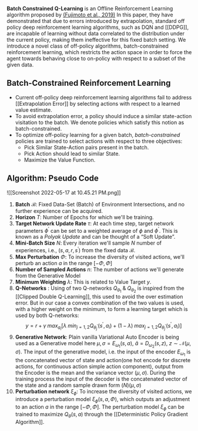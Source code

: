 **Batch Constrained Q-Learning** is an Offline Reinforcement Learning algorithm proposed by [(Fujimoto et al., 2019)](https://arxiv.org/abs/1812.02900) In this paper, they have demonstrated that due to errors introduced by extrapolation, standard off policy deep reinforcement learning algorithms, such as DQN and [[DDPG]], are incapable of learning without data correlated to the distribution under the current policy, making them ineffective for this fixed batch setting. We introduce a novel class of off-policy algorithms, batch-constrained reinforcement learning, which restricts the action space in order to force the agent towards behaving close to on-policy with respect to a subset of the given data.

## Batch-Constrained Reinforcement Learning
- Current off-policy deep reinforcement learning algorithms fail to address [[Extrapolation Error]] by selecting actions with respect to a learned value estimate. 
- To avoid extrapolation error, a policy should induce a similar state-action visitation to the batch. We denote policies which satisfy this notion as batch-constrained. 
- To optimize off-policy learning for a given batch, _batch-constrained_ policies are trained to select actions with respect to three objectives:
	- Pick Similar State-Action pairs present in the batch.
	- Pick Action should lead to similar State.
	- Maximize the Value Function.

## Algorithm: Pseudo Code
![[Screenshot 2022-05-17 at 10.45.21 PM.png]]

1. **Batch** $\mathcal{B}$: Fixed Data-Set (Batch) of Environment Intersections, and no further experience can be acquired.
2. **Horizon** $T$: Number of Epochs for which we'll be training.
3. **Target Network Update Rate** $\tau$: At each time step, target network parameters $\phi^\prime$ can be set to a weighted average of $\phi$ and $\phi^\prime$. This is known as a _Polyak Update_ and can be thought of a “Soft Update”.
4. **Mini-Batch Size** $N$: Every iteration we'll sample $N$ number of experiences, i.e., $(s, a, r, s^\prime)$ from the fixed data $\mathcal{B}$.
5. **Max Perturbation** $\Phi$: To increase the diversity of visited actions, we'll perturb an action $a$ in the range $[−\Phi, \Phi]$
6. **Number of Sampled Actions** $n$: The number of actions we'll generate from the Generative Model
7. **Minimum Weighting** $\lambda$: This is related to Value Target $y$. 
8. **Q-Networks** : Using of two Q-networks $Q_{\theta_1} \; \& \;Q_{\theta_2}$ is inspired from the [[Clipped Double Q-Learning]], this used to avoid the over estimation error. But in our case a convex combination of the two values is used, with a higher weight on the minimum, to form a learning target which is used by both Q-networks: $$y = r + \gamma \;max_{a_i} \left[ \lambda \; min_{j=1,2} Q_{\theta_j^\prime} (s^\prime , a_i) + (1- \lambda) \; max_{j=1,2} Q_{\theta_j^\prime} (s^\prime , a_i) \right] $$
9. **Generative Network**: Plain vanilla Variational Auto Encoder is being used as a Generative model here $\mu, \sigma = E_{\omega_1}(s, a)$, $\tilde{a} = D_{\omega_2}(s, z)$, $z \sim \mathcal{N}(\mu, \sigma)$. The input of the generative model, i.e. the input of the encoder $E_{\omega_1}$ is the concatenated vector of state and action(one hot encode for discrete actions, for continuous action simple action component), output from the Encoder is the mean and the variance vector $(\mu, \sigma)$. During the training process the input of the decoder is the concatenated vector of the state and a random sample drawn form $\mathcal(N)(\mu, \sigma)$ 
10. **Perturbation network** $\xi_{\phi}$: To increase the diversity of visited actions, we introduce a perturbation model $\xi_{\phi}(s, a, \Phi)$, which outputs an adjustment to an action $a$ in the range $[−\Phi, \Phi]$. The perturbation model $\xi_{\phi}$ can be trained to maximize $Q_θ(s, a)$ through the [[Deterministic Policy Gradient Algorithm]].